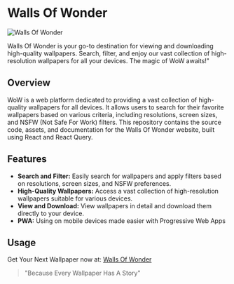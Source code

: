 # Walls Of Wonder

![Walls Of Wonder](https://i.postimg.cc/K8M8Qprb/Screenshot-2023-10-29-184543.png)

Walls Of Wonder is your go-to destination for viewing and downloading high-quality wallpapers. Search, filter, and enjoy our vast collection of high-resolution wallpapers for all your devices. The magic of WoW awaits!"

## Overview

WoW is a web platform dedicated to providing a vast collection of high-quality wallpapers for all devices. It allows users to search for their favorite wallpapers based on various criteria, including resolutions, screen sizes, and NSFW (Not Safe For Work) filters. This repository contains the source code, assets, and documentation for the Walls Of Wonder website, built using React and React Query.

## Features

- **Search and Filter:** Easily search for wallpapers and apply filters based on resolutions, screen sizes, and NSFW preferences.
- **High-Quality Wallpapers:** Access a vast collection of high-resolution wallpapers suitable for various devices.
- **View and Download:** View wallpapers in detail and download them directly to your device.
- **PWA:** Using on mobile devices made easier with Progressive Web Apps

## Usage

Get Your Next Wallpaper now at: [Walls Of Wonder](https://walls-of-wonder-by-aman.netlify.app/)

> "Because Every Wallpaper Has A Story"
